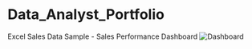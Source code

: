 # Data_Analyst_Portfolio

Excel
Sales Data Sample - Sales Performance Dashboard
![Dashboard](Gallery/C:\Users\shrey\OneDrive\Pictures\Screenshots\Sales.png)

